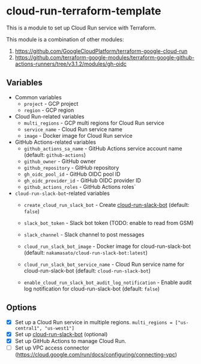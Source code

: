# cloud-run-terraform-template

This is a module to set up Cloud Run service with Terraform.

This module is a combination of other modules:

1. https://github.com/GoogleCloudPlatform/terraform-google-cloud-run
1. https://github.com/terraform-google-modules/terraform-google-github-actions-runners/tree/v3.1.2/modules/gh-oidc


## Variables

- Common variables
    - `project` - GCP project
    - `region` - GCP region
- Cloud Run-related variables
    - `multi_regions` - GCP multi regions for Cloud Run service
    - `service_name` - Cloud Run service name
    - `image` - Docker image for Cloud Run service
- GitHub Actions-related variables
    - `github_actions_sa_name` - GitHub Actions service account name (default: `github-actions`)
    - `github_owner` - GitHub owner
    - `github_repository` - GitHub repository
    - `gh_oidc_pool_id` - GitHub OIDC pool ID
    - `gh_oidc_provider_id` - GitHub OIDC provider ID
    - `github_actions_roles` - GitHub Actions roles`
- `cloud-run-slack-bot`-related variables
    - `create_cloud_run_slack_bot` - Create [cloud-run-slack-bot](github.com/nakamasato/cloud-run-slack-bot) (default: `false`)
    - `slack_bot_token` - Slack bot token (TODO: enable to read from GSM)
    - `slack_channel` - Slack channel to post messages

    - `cloud_run_slack_bot_image` - Docker image for cloud-run-slack-bot (default: `nakamasato/cloud-run-slack-bot:latest`)
    - `cloud_run_slack_bot_service_name` - Cloud Run service name for cloud-run-slack-bot (default: `cloud-run-slack-bot`)
    - `enable_cloud_run_slack_bot_audit_log_notification` - Enable audit log notification for cloud-run-slack-bot (default: `false`)


## Options

- [x] Set up a Cloud Run service in multiple regions. `multi_regions = ["us-central1", "us-west1"]`
- [x] Set up [cloud-run-slack-bot](https://github.com/nakamasato/cloud-run-slack-bot) (optional)
- [x] Set up GitHub Actions to manage Cloud Run.
- [ ] Set up VPC access connector (https://cloud.google.com/run/docs/configuring/connecting-vpc)
